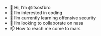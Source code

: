 - 👋 Hi, I’m @itsosfbro
- 👀 I’m interested in coding
- 🌱 I’m currently learning offensive security
- 💞️ I’m looking to collaborate on nasa
- 📫 How to reach me come to mars

<!---
itsosfbro/itsosfbro is a ✨ special ✨ repository because its `README.md` (this file) appears on your GitHub profile.
You can click the Preview link to take a look at your changes.
--->
